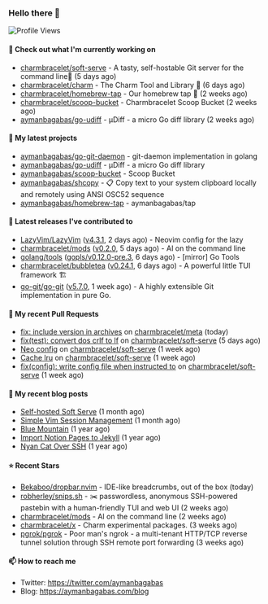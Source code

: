 ### Hello there 👋

![Profile Views](https://komarev.com/ghpvc/?username=aymanbagabas&label=PROFILE+VIEWS)

#### 👷 Check out what I'm currently working on

- [charmbracelet/soft-serve](https://github.com/charmbracelet/soft-serve) - A tasty, self-hostable Git server for the command line🍦 (5 days ago)
- [charmbracelet/charm](https://github.com/charmbracelet/charm) - The Charm Tool and Library 🌟 (6 days ago)
- [charmbracelet/homebrew-tap](https://github.com/charmbracelet/homebrew-tap) - Our homebrew tap 🍺 (2 weeks ago)
- [charmbracelet/scoop-bucket](https://github.com/charmbracelet/scoop-bucket) - Charmbracelet Scoop Bucket (2 weeks ago)
- [aymanbagabas/go-udiff](https://github.com/aymanbagabas/go-udiff) - µDiff - a micro Go diff library (2 weeks ago)

#### 🌱 My latest projects

- [aymanbagabas/go-git-daemon](https://github.com/aymanbagabas/go-git-daemon) - git-daemon implementation in golang
- [aymanbagabas/go-udiff](https://github.com/aymanbagabas/go-udiff) - µDiff - a micro Go diff library
- [aymanbagabas/scoop-bucket](https://github.com/aymanbagabas/scoop-bucket) - Scoop Bucket
- [aymanbagabas/shcopy](https://github.com/aymanbagabas/shcopy) - 📋 Copy text to your system clipboard locally and remotely using ANSI OSC52 sequence
- [aymanbagabas/homebrew-tap](https://github.com/aymanbagabas/homebrew-tap) - aymanbagabas/tap

#### 🔭 Latest releases I've contributed to

- [LazyVim/LazyVim](https://github.com/LazyVim/LazyVim) ([v4.3.1](https://github.com/LazyVim/LazyVim/releases/tag/v4.3.1), 2 days ago) - Neovim config for the lazy
- [charmbracelet/mods](https://github.com/charmbracelet/mods) ([v0.2.0](https://github.com/charmbracelet/mods/releases/tag/v0.2.0), 5 days ago) - AI on the command line
- [golang/tools](https://github.com/golang/tools) ([gopls/v0.12.0-pre.3](https://github.com/golang/tools/releases/tag/gopls/v0.12.0-pre.3), 6 days ago) - [mirror] Go Tools
- [charmbracelet/bubbletea](https://github.com/charmbracelet/bubbletea) ([v0.24.1](https://github.com/charmbracelet/bubbletea/releases/tag/v0.24.1), 6 days ago) - A powerful little TUI framework 🏗
- [go-git/go-git](https://github.com/go-git/go-git) ([v5.7.0](https://github.com/go-git/go-git/releases/tag/v5.7.0), 1 week ago) - A highly extensible Git implementation in pure Go.

#### 🔨 My recent Pull Requests

- [fix: include version in archives](https://github.com/charmbracelet/meta/pull/93) on [charmbracelet/meta](https://github.com/charmbracelet/meta) (today)
- [fix(test): convert dos crlf to lf](https://github.com/charmbracelet/soft-serve/pull/311) on [charmbracelet/soft-serve](https://github.com/charmbracelet/soft-serve) (5 days ago)
- [Neo config](https://github.com/charmbracelet/soft-serve/pull/302) on [charmbracelet/soft-serve](https://github.com/charmbracelet/soft-serve) (1 week ago)
- [Cache lru](https://github.com/charmbracelet/soft-serve/pull/301) on [charmbracelet/soft-serve](https://github.com/charmbracelet/soft-serve) (1 week ago)
- [fix(config): write config file when instructed to](https://github.com/charmbracelet/soft-serve/pull/300) on [charmbracelet/soft-serve](https://github.com/charmbracelet/soft-serve) (1 week ago)

#### 📜 My recent blog posts

- [Self-hosted Soft Serve](https://aymanbagabas.com/blog/2023/04/28/self-hosted-soft-serve.html) (1 month ago)
- [Simple Vim Session Management](https://aymanbagabas.com/blog/2023/04/13/simple-vim-session-management.html) (1 month ago)
- [Blue Mountain](https://aymanbagabas.com/blog/2022/06/02/blue-mountain.html) (1 year ago)
- [Import Notion Pages to Jekyll](https://aymanbagabas.com/blog/2022/03/29/import-notion-pages-to-jekyll.html) (1 year ago)
- [Nyan Cat Over SSH](https://aymanbagabas.com/blog/2022/03/25/nyan-cat-over-ssh.html) (1 year ago)

#### ⭐ Recent Stars

- [Bekaboo/dropbar.nvim](https://github.com/Bekaboo/dropbar.nvim) - IDE-like breadcrumbs, out of the box (today)
- [robherley/snips.sh](https://github.com/robherley/snips.sh) - ✂️ passwordless, anonymous SSH-powered pastebin with a human-friendly TUI and web UI (2 weeks ago)
- [charmbracelet/mods](https://github.com/charmbracelet/mods) - AI on the command line (2 weeks ago)
- [charmbracelet/x](https://github.com/charmbracelet/x) - Charm experimental packages. (3 weeks ago)
- [pgrok/pgrok](https://github.com/pgrok/pgrok) - Poor man&#39;s ngrok - a multi-tenant HTTP/TCP reverse tunnel solution through SSH remote port forwarding (3 weeks ago)

#### 📫 How to reach me

- Twitter: https://twitter.com/aymanbagabas
- Blog: https://aymanbagabas.com/blog
